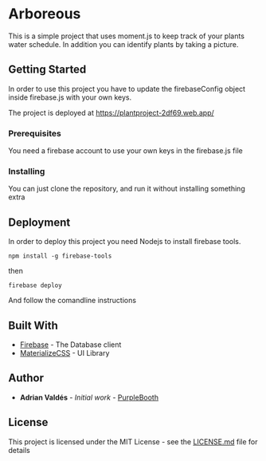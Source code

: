 
# Arboreous

This is a simple project that uses moment.js to keep track of your plants water schedule. In addition you can identify plants by taking a picture.

## Getting Started

In order to use this project you have to update the firebaseConfig object inside firebase.js with your own keys.

The project is deployed at https://plantproject-2df69.web.app/

### Prerequisites
You need a firebase account to use your own keys in the firebase.js file


### Installing

You can just clone the repository, and run it without installing something extra


## Deployment
In order to deploy this project you need Nodejs to install firebase tools.

```
npm install -g firebase-tools
```
then

```
firebase deploy
```
And follow the comandline instructions
## Built With

* [Firebase](https://firebase.google.com/) - The Database client
* [MaterializeCSS](https://materializecss.com/) - UI Library


## Author

* **Adrian Valdés** - *Initial work* - [PurpleBooth](https://github.com/PurpleBooth)

## License

This project is licensed under the MIT License - see the [LICENSE.md](LICENSE.md) file for details


